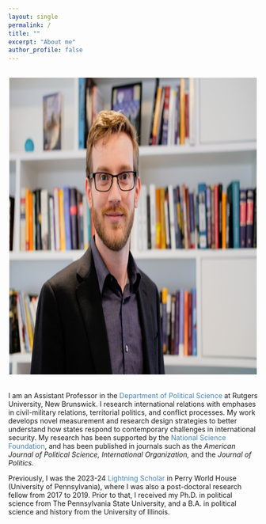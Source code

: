 ```yaml
---
layout: single
permalink: /
title: ""
excerpt: "About me"
author_profile: false
---
```


<br/>

<center>
<img src='kenwick_pic.jpeg'  width='500' height='600'>
</center>

<br/>

I am an Assistant Professor in the <a style="text-decoration:none; color: #4682B4" href = "https://polisci.rutgers.edu/" target="_blank"> Department of Political Science </a> at Rutgers University, New Brunswick.  I research international relations with emphases in civil-military relations, territorial politics, and conflict processes. My work develops novel measurement and research design strategies to better understand how states respond to contemporary challenges in international security. My research has been supported by the <a style="text-decoration:none; color: #4682B4" href = "https://www.nsf.gov/awardsearch/showAward?AWD_ID=1917573&HistoricalAwards=false" target="_blank"> National Science Foundation</a>, and has been published in journals such as the <em>American Journal of Political Science, International Organization,</em> and the <em>Journal of Politics</em>. 

Previously, I was the 2023-24 <a style="text-decoration:none; color: #4682B4" href = "https://global.upenn.edu/perryworldhouse/lightning-scholars" target="_blank"> Lightning Scholar </a> in Perry World House (University of Pennsylvania), where I was also a post-doctoral research fellow from 2017 to 2019. Prior to that, I received my Ph.D. in political science from The Pennsylvania State University, and a B.A. in political science and history from the University of Illinois. 
